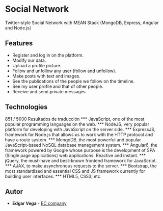 # Social Network
Twitter-style Social Network with MEAN Stack (MongoDB, Express, Angular and Node.js)

## Features

* Register and log in on the platform.
* Modify our data.
* Upload a profile picture.
* Follow and unfollow any user (follow and unfollow).
* Make posts with text and images.
* See the publications of the people we follow on the timeline.
* See my user profile and that of other people.
* Receive and send private messages.

## Technologies

851 / 5000
Resultados de traducción
*** JavaScript, one of the most popular programming languages on the web.
*** NodeJS, very popular platform for developing with JavaScript on the server side.
*** ExpressJS, framework for Node.js that allows us to work with the HTTP protocol and have a route system.
*** MongoDB, the most powerful and popular JavaScript-based NoSQL database management system.
*** Angular6, the framework powered by Google whose purpose is the development of SPA (Single page applications) web applications. Reactive and instant.
*** jQuery, the must-have and best-known frontend framework for JavaScript.
*** AJAX, to make asynchronous requests to the server.
*** Bootstrap, the most standardized and essential CSS and JS framework currently for building user interfaces.
*** HTML5,  CSS3, etc. 

## Autor

* **Edgar Vega** - [EC company](https://itsystem.com.mx/dash/index)
